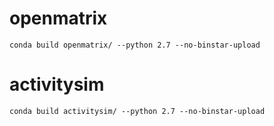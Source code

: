 # openmatrix

```
conda build openmatrix/ --python 2.7 --no-binstar-upload
```

# activitysim

```
conda build activitysim/ --python 2.7 --no-binstar-upload
```
